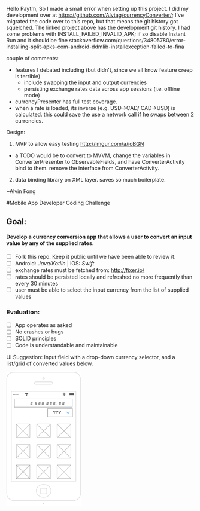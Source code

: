 Hello Paytm, 
So I made a small error when setting up this project. I did my development over at https://github.com/Alvtag/currencyConverter/; I've migrated the code over to this repo, but that means the git history got squelched. The linked project above has the development git history.
I had some problems with INSTALL_FAILED_INVALID_APK; if so disable Instant Run and it should be fine
stackoverflow.com/questions/34805780/error-installing-split-apks-com-android-ddmlib-installexception-failed-to-fina

couple of comments:
- features I debated including (but didn't, since we all know feature creep is terrible)
  - include swapping the input and output currencies
  - persisting exchange rates data across app sessions (i.e. offline mode)
- currencyPresenter has full test coverage.
- when a rate is loaded, its inverse (e.g. USD->CAD/ CAD->USD) is calculated. this could save the use a network call if he swaps between 2 currencies.

Design:
1) MVP to allow easy testing  http://imgur.com/a/ioBGN
 - a TODO would be to convert to MVVM, change the variables in ConverterPresenter to ObservableFields, and have ConverterActivity bind to them. remove the interface from ConverterActivity.
2) data binding library on XML layer. saves so much boilerplate.

~Alvin Fong


#Mobile App Developer Coding Challenge

## Goal:

#### Develop a currency conversion app that allows a user to convert an input value by any of the supplied rates.

- [ ] Fork this repo. Keep it public until we have been able to review it.
- [ ] Android: _Java/Kotlin_ | iOS: _Swift_
- [ ] exchange rates must be fetched from: http://fixer.io/  
- [ ] rates should be persisted locally and refreshed no more frequently than every 30 minutes
- [ ] user must be able to select the input currency from the list of supplied values

### Evaluation:
- [ ] App operates as asked
- [ ] No crashes or bugs
- [ ] SOLID principles
- [ ] Code is understandable and maintainable

UI Suggestion: Input field with a drop-down currency selector, and a list/grid of converted values below.

![UI Suggested Wireframe](ui_suggestion.png)
